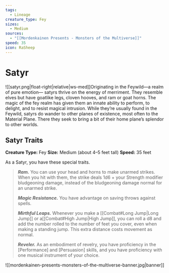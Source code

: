 ```yaml
---
tags:
  - Lineage
creature_type: Fey
sizes:
  - Medium
sources:
  - "[[Mordenkainen Presents - Monsters of the Multiverse]]"
speed: 35
icon: RaSheep
---
```


# Satyr

![[satyr.png|float-right|relative|ws-med]]Originating in the Feywild—a realm of pure emotion— satyrs thrive on the energy of merriment. They resemble elves but have goatlike legs, cloven hooves, and ram or goat horns. The magic of the fey realm has given them an innate ability to perform, to delight, and to resist magical intrusion. While they’re usually found in the Feywild, satyrs do wander to other planes of existence, most often to the Material Plane. There they seek to bring a bit of their home plane’s splendor to other worlds.

## Satyr Traits

**Creature Type:** Fey
**Size:** Medium (about 4–5 feet tall)
**Speed:** 35 feet

As a Satyr, you have these special traits.
>**_Ram._** You can use your head and horns to make unarmed strikes. When you hit with them, the strike deals 1d6 + your Strength modifier bludgeoning damage, instead of the bludgeoning damage normal for an unarmed strike.
>
>**_Magic Resistance._** You have advantage on saving throws against spells.
>
>**_Mirthful Leaps._** Whenever you make a [[Combat#Long Jump|Long Jump]] or a[[Combat#High Jump|High Jump]], you can roll a d8 and add the number rolled to the number of feet you cover, even when making a standing jump. This extra distance costs movement as normal.
>
>**_Reveler._** As an embodiment of revelry, you have proficiency in the [Performance] and [Persuasion] skills, and you have proficiency with one musical instrument of your choice.


![[mordenkainen-presents-monsters-of-the-multiverse-banner.jpg|banner]]
